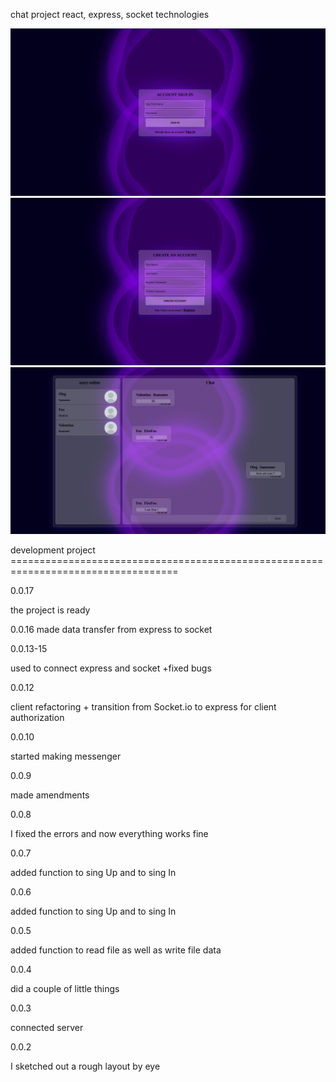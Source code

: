 chat project
react, express, socket technologies

![Image Calculator](img-git/imgFirst%20.png)
![Image Calculator](img-git/imgSecond.png)
![Image Calculator](img-git/imgThird.png)



development project ===================================================================================

0.0.17

the project is ready

0.0.16
made data transfer from express to socket

0.0.13-15

used to connect express and socket
+fixed bugs

0.0.12

client refactoring + transition from Socket.io to express for client authorization

0.0.10

started making messenger

0.0.9

made amendments

0.0.8

I fixed the errors and now everything works fine
 
 
0.0.7

added function to sing Up and to sing In 

0.0.6

added function to sing Up and to sing In 

0.0.5

added function to read file as well as write file data

0.0.4

did a couple of little things

0.0.3

connected server

0.0.2

I sketched out a rough layout by eye